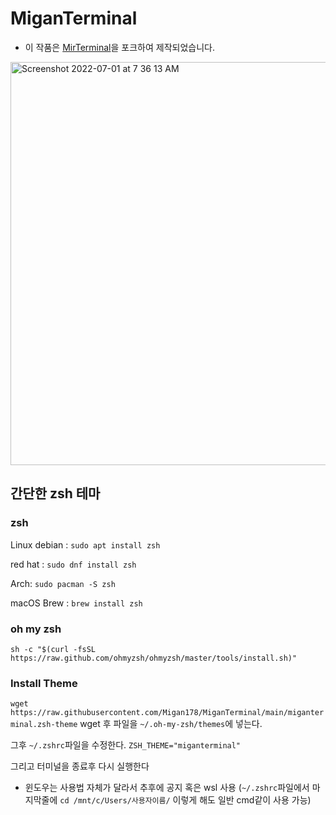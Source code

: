 # MiganTerminal

- 이 작품은 [MirTerminal](https://github.com/NyangLab/MirTerminal)을 포크하여 제작되었습니다.

<img width="645" alt="Screenshot 2022-07-01 at 7 36 13 AM" src="https://user-images.githubusercontent.com/72956792/176789986-70f6e47d-af39-4aa7-85cb-f535a6ce9ab3.png">

## 간단한 zsh 테마

### zsh

Linux
debian : `sudo apt install zsh`

red hat : `sudo dnf install zsh`

Arch: `sudo pacman -S zsh`

macOS
Brew : `brew install zsh`

### oh my zsh

`sh -c "$(curl -fsSL https://raw.github.com/ohmyzsh/ohmyzsh/master/tools/install.sh)"`

### Install Theme

`wget https://raw.githubusercontent.com/Migan178/MiganTerminal/main/miganterminal.zsh-theme`
wget 후 파일을 `~/.oh-my-zsh/themes`에 넣는다.

그후 `~/.zshrc`파일을 수정한다.
`ZSH_THEME="miganterminal"`

그리고 터미널을 종료후 다시 실행한다

- 윈도우는 사용법 자체가 달라서 추후에 공지 혹은 wsl 사용 (`~/.zshrc`파일에서 마지막줄에 `cd /mnt/c/Users/사용자이름/` 이렇게 해도 일반 cmd같이 사용 가능)
